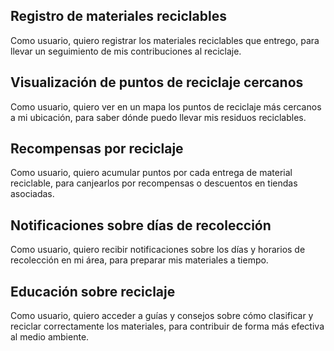 ## Registro de materiales reciclables
Como usuario, quiero registrar los materiales reciclables que entrego, para llevar un seguimiento de mis contribuciones al reciclaje.

## Visualización de puntos de reciclaje cercanos
Como usuario, quiero ver en un mapa los puntos de reciclaje más cercanos a mi ubicación, para saber dónde puedo llevar mis residuos reciclables.

## Recompensas por reciclaje
Como usuario, quiero acumular puntos por cada entrega de material reciclable, para canjearlos por recompensas o descuentos en tiendas asociadas.

## Notificaciones sobre días de recolección
Como usuario, quiero recibir notificaciones sobre los días y horarios de recolección en mi área, para preparar mis materiales a tiempo.

## Educación sobre reciclaje
Como usuario, quiero acceder a guías y consejos sobre cómo clasificar y reciclar correctamente los materiales, para contribuir de forma más efectiva al medio ambiente.
